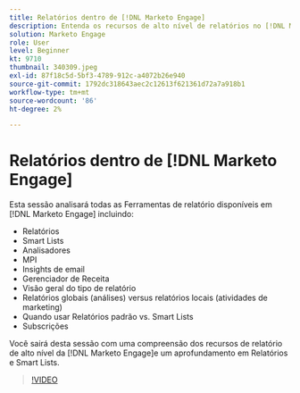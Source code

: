 ```yaml
---
title: Relatórios dentro de [!DNL Marketo Engage]
description: Entenda os recursos de alto nível de relatórios no [!DNL Marketo Engage]e um aprofundamento em Relatórios e Smart Lists.
solution: Marketo Engage
role: User
level: Beginner
kt: 9710
thumbnail: 340309.jpeg
exl-id: 87f18c5d-5bf3-4789-912c-a4072b26e940
source-git-commit: 1792dc318643aec2c12613f621361d72a7a918b1
workflow-type: tm+mt
source-wordcount: '86'
ht-degree: 2%

---
```


# Relatórios dentro de [!DNL Marketo Engage]

Esta sessão analisará todas as Ferramentas de relatório disponíveis em [!DNL Marketo Engage] incluindo:

* Relatórios
* Smart Lists
* Analisadores
* MPI
* Insights de email
* Gerenciador de Receita
* Visão geral do tipo de relatório
* Relatórios globais (análises) versus relatórios locais (atividades de marketing)
* Quando usar Relatórios padrão vs. Smart Lists
* Subscrições

Você sairá desta sessão com uma compreensão dos recursos de relatório de alto nível da [!DNL Marketo Engage]e um aprofundamento em Relatórios e Smart Lists.

>[!VIDEO](https://video.tv.adobe.com/v/340309/?quality=12&learn=on)
